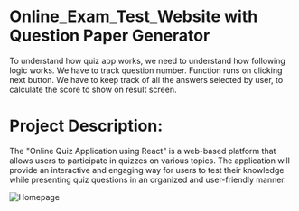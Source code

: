 # Online_Exam_Test_Website with Question Paper Generator
To understand how quiz app works, we need to understand how following logic works. We have to track question number. Function runs on clicking next button. We have to keep track of all the answers selected by user, to calculate the score to show on result screen.
<h1><b></b>Project Description:</h1>
The "Online Quiz Application using React" is a web-based platform that allows users to participate in quizzes on various topics. The application will provide an interactive and engaging way for users to test their knowledge while presenting quiz questions in an organized and user-friendly manner.

![Homepage](https://github.com/anjaliisonii/Online_Exam_Test_Website/assets/95306164/b8327dad-f4bc-4bfd-9729-2c8770992cab)






